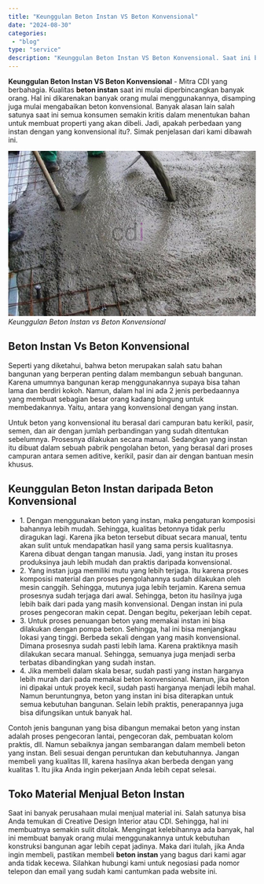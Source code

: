 ```yaml
---
title: "Keunggulan Beton Instan VS Beton Konvensional"
date: "2024-08-30"
categories:
 - "blog"
type: "service"
description: "Keunggulan Beton Instan VS Beton Konvensional. Saat ini banyak perusahaan mulai menjual material ini. Salah satunya bisa Anda temukan di Creative Design Inte..."
---
```


**Keunggulan Beton Instan VS Beton Konvensional** - Mitra CDI yang berbahagia. Kualitas **beton instan** saat ini mulai diperbincangkan banyak orang. Hal ini dikarenakan banyak orang mulai menggunakannya, disamping juga mulai mengabaikan beton konvensional. Banyak alasan lain salah satunya saat ini semua konsumen semakin kritis dalam menentukan bahan untuk membuat properti yang akan dibeli. Jadi, apakah perbedaan yang instan dengan yang konvensional itu?. Simak penjelasan dari kami dibawah ini.

![Keunggulan Beton Instan vs Beton Konvensional](/images/blog/beton-struktural-1.jpg)
*Keunggulan Beton Instan vs Beton Konvensional*

 ## Beton Instan Vs Beton Konvensional

Seperti yang diketahui, bahwa beton merupakan salah satu bahan bangunan yang berperan penting dalam membangun sebuah bangunan. Karena umumnya bangunan kerap menggunakannya supaya bisa tahan lama dan berdiri kokoh. Namun, dalam hal ini ada 2 jenis perbedaannya yang membuat sebagian besar orang kadang bingung untuk membedakannya. Yaitu, antara yang konvensional dengan yang instan.

Untuk beton yang konvensional itu berasal dari campuran batu kerikil, pasir, semen, dan air dengan jumlah perbandingan yang sudah ditentukan sebelumnya. Prosesnya dilakukan secara manual. Sedangkan yang instan itu dibuat dalam sebuah pabrik pengolahan beton, yang berasal dari proses campuran antara semen aditive, kerikil, pasir dan air dengan bantuan mesin khusus.

 ## Keunggulan Beton Instan daripada Beton Konvensional

- 1\. Dengan menggunakan beton yang instan, maka pengaturan komposisi bahannya lebih mudah. Sehingga, kualitas betonnya tidak perlu diragukan lagi. Karena jika beton tersebut dibuat secara manual, tentu akan sulit untuk mendapatkan hasil yang sama persis kualitasnya. Karena dibuat dengan tangan manusia. Jadi, yang instan itu proses produksinya jauh lebih mudah dan praktis daripada konvensional.
- 2\. Yang instan juga memiliki mutu yang lebih terjaga. Itu karena proses komposisi material dan proses pengolahannya sudah dilakukan oleh mesin canggih. Sehingga, mutunya juga lebih terjamin. Karena semua prosesnya sudah terjaga dari awal. Sehingga, beton itu hasilnya juga lebih baik dari pada yang masih konvensional. Dengan instan ini pula proses pengecoran makin cepat. Dengan begitu, pekerjaan lebih cepat.
- 3\. Untuk proses penuangan beton yang memakai instan ini bisa dilakukan dengan pompa beton. Sehingga, hal ini bisa menjangkau lokasi yang tinggi. Berbeda sekali dengan yang masih konvensional. Dimana prosesnya sudah pasti lebih lama. Karena praktiknya masih dilakukan secara manual. Sehingga, semuanya juga menjadi serba terbatas dibandingkan yang sudah instan.
- 4\. Jika membeli dalam skala besar, sudah pasti yang instan harganya lebih murah dari pada memakai beton konvensional. Namun, jika beton ini dipakai untuk proyek kecil, sudah pasti harganya menjadi lebih mahal. Namun beruntungnya, beton yang instan ini bisa diterapkan untuk semua kebutuhan bangunan. Selain lebih praktis, penerapannya juga bisa difungsikan untuk banyak hal.

Contoh jenis bangunan yang bisa dibangun memakai beton yang instan adalah proses pengecoran lantai, pengecoran dak, pembuatan kolom praktis, dll. Namun sebaiknya jangan sembarangan dalam membeli beton yang instan. Beli sesuai dengan peruntukan dan kebutuhannya. Jangan membeli yang kualitas III, karena hasilnya akan berbeda dengan yang kualitas 1\. Itu jika Anda ingin pekerjaan Anda lebih cepat selesai.

 ## Toko Material Menjual Beton Instan

Saat ini banyak perusahaan mulai menjual material ini. Salah satunya bisa Anda temukan di Creative Design Interior atau CDI. Sehingga, hal ini membuatnya semakin sulit ditolak. Mengingat kelebihannya ada banyak, hal ini membuat banyak orang mulai menggunakannya untuk kebutuhan konstruksi bangunan agar lebih cepat jadinya. Maka dari itulah, jika Anda ingin membeli, pastikan membeli **beton instan** yang bagus dari kami agar anda tidak kecewa. Silahkan hubungi kami untuk negosiasi pada nomor telepon dan email yang sudah kami cantumkan pada website ini.

